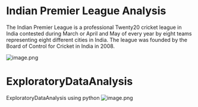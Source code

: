 # Indian Premier League Analysis
The Indian Premier League is a professional Twenty20 cricket league in India contested during March or April and May of every year by eight teams representing eight different cities in India. The league was founded by the Board of Control for Cricket in India in 2008.


![image.png](https://i.pinimg.com/originals/f0/fa/45/f0fa452ce5ec464e6f6539b36d308b82.jpg)


# ExploratoryDataAnalysis
ExploratoryDataAnalysis using python
![image.png](https://upload.wikimedia.org/wikipedia/commons/thumb/b/ba/Data_visualization_process_v1.png/350px-Data_visualization_process_v1.png)
